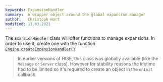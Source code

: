 ```yaml
---
keywords: ExpansionHandler
summary:  A wrapper object around the global expansion manager
author:   Christoph Hart
modified: 11.03.2021
---
```

  
The `ExansionHandler` class will offer functions to manage expansions. In order to use it, create one with the function [`Engine.createExpansionHandler()`](/scripting/scripting-api/engine#createexpansionhandler).

> In earlier versions of HISE, this class was globally available (like the `Message` or `Server` class). However for stability reasons the lifetime had to be limited so it's required to create an object in the `onInit` callback.

